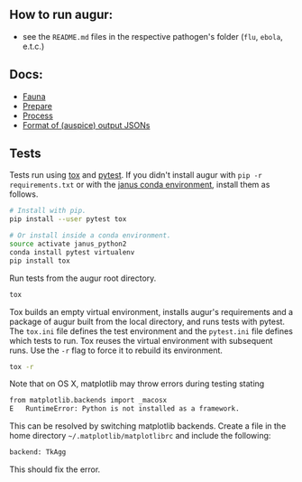 ## How to run augur:
* see the `README.md` files in the respective pathogen's folder (`flu`, `ebola`, e.t.c.)

## Docs:
* [Fauna](https://github.com/nextstrain/fauna)
* [Prepare](prepare.md)
* [Process](process.md)
* [Format of (auspice) output JSONs](auspice_output.md)

## Tests

Tests run using [tox](http://tox.readthedocs.io/en/latest/)
and [pytest](https://docs.pytest.org/en/latest/). If you didn't install augur
with `pip -r requirements.txt` or with
the
[janus conda environment](https://github.com/nextstrain/janus/#installation),
install them as follows.

```bash
# Install with pip.
pip install --user pytest tox

# Or install inside a conda environment.
source activate janus_python2
conda install pytest virtualenv
pip install tox
```

Run tests from the augur root directory.

```bash
tox
```

Tox builds an empty virtual environment, installs augur's requirements and a
package of augur built from the local directory, and runs tests with pytest. The
`tox.ini` file defines the test environment and the `pytest.ini` file defines
which tests to run. Tox reuses the virtual environment with subsequent runs. Use
the `-r` flag to force it to rebuild its environment.

```bash
tox -r
```

Note that on OS X, matplotlib may throw errors during testing stating

```bash
from matplotlib.backends import _macosx
E   RuntimeError: Python is not installed as a framework.
```

This can be resolved by switching matplotlib backends. Create a file in the home directory `~/.matplotlib/matplotlibrc` and include the following:

```python
backend: TkAgg
```

This should fix the error.
